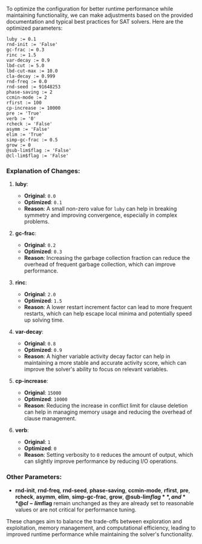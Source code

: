 To optimize the configuration for better runtime performance while maintaining functionality, we can make adjustments based on the provided documentation and typical best practices for SAT solvers. Here are the optimized parameters:

```plaintext
luby := 0.1
rnd-init := 'False'
gc-frac := 0.3
rinc := 1.5
var-decay := 0.9
lbd-cut := 5.0
lbd-cut-max := 10.0
cla-decay := 0.999
rnd-freq := 0.0
rnd-seed := 91648253
phase-saving := 2
ccmin-mode := 2
rfirst := 100
cp-increase := 10000
pre := 'True'
verb := '0'
rcheck := 'False'
asymm := 'False'
elim := 'True'
simp-gc-frac := 0.5
grow := 0
@sub-lim$flag := 'False'
@cl-lim$flag := 'False'
```

### Explanation of Changes:

1. **luby**:
   - **Original**: `0.0`
   - **Optimized**: `0.1`
   - **Reason**: A small non-zero value for `luby` can help in breaking symmetry and improving convergence, especially in complex problems.

2. **gc-frac**:
   - **Original**: `0.2`
   - **Optimized**: `0.3`
   - **Reason**: Increasing the garbage collection fraction can reduce the overhead of frequent garbage collection, which can improve performance.

3. **rinc**:
   - **Original**: `2.0`
   - **Optimized**: `1.5`
   - **Reason**: A lower restart increment factor can lead to more frequent restarts, which can help escape local minima and potentially speed up solving time.

4. **var-decay**:
   - **Original**: `0.8`
   - **Optimized**: `0.9`
   - **Reason**: A higher variable activity decay factor can help in maintaining a more stable and accurate activity score, which can improve the solver's ability to focus on relevant variables.

5. **cp-increase**:
   - **Original**: `15000`
   - **Optimized**: `10000`
   - **Reason**: Reducing the increase in conflict limit for clause deletion can help in managing memory usage and reducing the overhead of clause management.

6. **verb**:
   - **Original**: `1`
   - **Optimized**: `0`
   - **Reason**: Setting verbosity to `0` reduces the amount of output, which can slightly improve performance by reducing I/O operations.

### Other Parameters:
- **rnd-init**, **rnd-freq**, **rnd-seed**, **phase-saving**, **ccmin-mode**, **rfirst**, **pre**, **rcheck**, **asymm**, **elim**, **simp-gc-frac**, **grow**, **@sub-lim$flag**, and **@cl-lim$flag** remain unchanged as they are already set to reasonable values or are not critical for performance tuning.

These changes aim to balance the trade-offs between exploration and exploitation, memory management, and computational efficiency, leading to improved runtime performance while maintaining the solver's functionality.